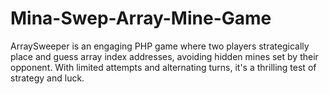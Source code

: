 # Mina-Swep-Array-Mine-Game
ArraySweeper is an engaging PHP game where two players strategically place and guess array index addresses, avoiding hidden mines set by their opponent. With limited attempts and alternating turns, it's a thrilling test of strategy and luck.
